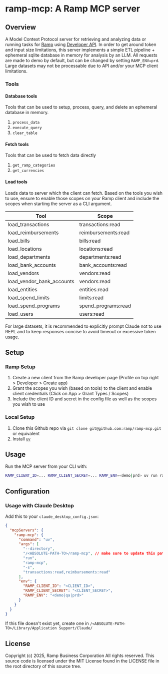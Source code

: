 # ramp-mcp: A Ramp MCP server

## Overview

A Model Context Protocol server for retrieving and analyzing data or running tasks for [Ramp](https://ramp.com) using [Developer API](https://docs.ramp.com/developer-api/v1/overview/introduction). In order to get around token and input size limitations, this server implements a simple ETL pipeline + ephemeral sqlite database in memory for analysis by an LLM. All requests are made to demo by default, but can be changed by setting `RAMP_ENV=prd`. Large datasets may not be processable due to API and/or your MCP client limitations.

### Tools

#### Database tools

Tools that can be used to setup, process, query, and delete an ephemeral database in memory.

1. `process_data`
2. `execute_query`
3. `clear_table`

#### Fetch tools

Tools that can be used to fetch data directly

1. `get_ramp_categories`
2. `get_currencies`

#### Load tools

Loads data to server which the client can fetch. Based on the tools you wish to use, ensure to enable those scopes on your
Ramp client and include the scopes when starting the server as a CLI argument.

| Tool                      | Scope               |
| ------------------------- | ------------------- |
| load_transactions         | transactions:read   |
| load_reimbursements       | reimbursements:read |
| load_bills                | bills:read          |
| load_locations            | locations:read      |
| load_departments          | departments:read    |
| load_bank_accounts        | bank_accounts:read  |
| load_vendors              | vendors:read        |
| load_vendor_bank_accounts | vendors:read        |
| load_entities             | entities:read       |
| load_spend_limits         | limits:read         |
| load_spend_programs       | spend_programs:read |
| load_users                | users:read          |

For large datasets, it is recommended to explicitly prompt Claude not to use REPL and to keep responses concise to avoid timeout or excessive token usage.

## Setup

### Ramp Setup

1. Create a new client from the Ramp developer page (Profile on top right > Developer > Create app)
2. Grant the scopes you wish (based on tools) to the client and enable client credentials (Click on App > Grant Types / Scopes)
3. Include the client ID and secret in the config file as well as the scopes you wish to use

### Local Setup

1. Clone this Github repo via `git clone git@github.com:ramp/ramp-mcp.git` or equivalent
2. Install [`uv`](https://docs.astral.sh/uv/)

## Usage

Run the MCP server from your CLI with:

```bash
RAMP_CLIENT_ID=... RAMP_CLIENT_SECRET=... RAMP_ENV=<demo|prd> uv run ramp-mcp -s <COMMA-SEPARATED-SCOPES>
```

## Configuration

### Usage with Claude Desktop

Add this to your `claude_desktop_config.json`:

```json
{
  "mcpServers": {
    "ramp-mcp": {
      "command": "uv",
      "args": [
        "--directory",
        "/<ABSOLUTE-PATH-TO>/ramp-mcp", // make sure to update this path
        "run",
        "ramp-mcp",
        "-s",
        "transactions:read,reimbursements:read"
      ],
      "env": {
        "RAMP_CLIENT_ID": "<CLIENT_ID>",
        "RAMP_CLIENT_SECRET": "<CLIENT_SECRET>",
        "RAMP_ENV": "<demo|qa|prd>"
      }
    }
  }
}
```

If this file doesn't exist yet, create one in `/<ABSOLUTE-PATH-TO>/Library/Application Support/Claude/`

## License

Copyright (c) 2025, Ramp Business Corporation
All rights reserved.
This source code is licensed under the MIT License found in the LICENSE file in the root directory of this source tree.
